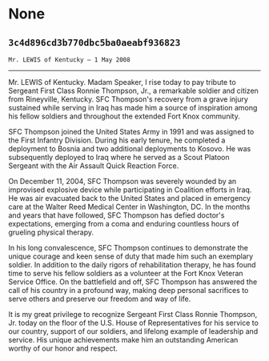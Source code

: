 # None
## `3c4d896cd3b770dbc5ba0aeabf936823`
`Mr. LEWIS of Kentucky — 1 May 2008`

---


Mr. LEWIS of Kentucky. Madam Speaker, I rise today to pay tribute to 
Sergeant First Class Ronnie Thompson, Jr., a remarkable soldier and 
citizen from Rineyville, Kentucky. SFC Thompson's recovery from a grave 
injury sustained while serving in Iraq has made him a source of 
inspiration among his fellow soldiers and throughout the extended Fort 
Knox community.

SFC Thompson joined the United States Army in 1991 and was assigned 
to the First Infantry Division. During his early tenure, he completed a 
deployment to Bosnia and two additional deployments to Kosovo. He was 
subsequently deployed to Iraq where he served as a Scout Platoon 
Sergeant with the Air Assault Quick Reaction Force.

On December 11, 2004, SFC Thompson was severely wounded by an 
improvised explosive device while participating in Coalition efforts in 
Iraq. He was air evacuated back to the United States and placed in 
emergency care at the Walter Reed Medical Center in Washington, DC. In 
the months and years that have followed, SFC Thompson has defied 
doctor's expectations, emerging from a coma and enduring countless 
hours of grueling physical therapy.

In his long convalescence, SFC Thompson continues to demonstrate the 
unique courage and keen sense of duty that made him such an exemplary 
soldier. In addition to the daily rigors of rehabilitation therapy, he 
has found time to serve his fellow soldiers as a volunteer at the Fort 
Knox Veteran Service Office. On the battlefield and off, SFC Thompson 
has answered the call of his country in a profound way, making deep 
personal sacrifices to serve others and preserve our freedom and way of 
life.

It is my great privilege to recognize Sergeant First Class Ronnie 
Thompson, Jr. today on the floor of the U.S. House of Representatives 
for his service to our country, support of our soldiers, and lifelong 
example of leadership and service. His unique achievements make him an 
outstanding American worthy of our honor and respect.
